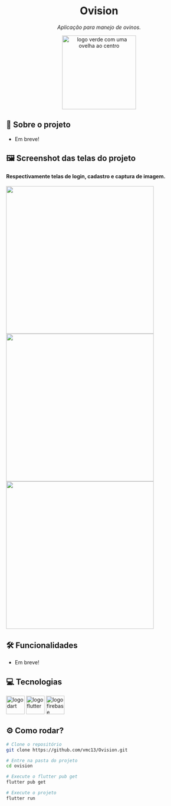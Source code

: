 <h1 align="center">
  Ovision
</h1>

<p align="center"><i>Aplicação para manejo de ovinos.</i></p>
<div align="center">
  <img width="200" src="/images/logo_github.png" alt="logo verde com uma ovelha ao centro"/>
</div>

## 🎯 Sobre o projeto
- Em breve!

## 🖼 Screenshot das telas do projeto
<div>
  <h4>Respectivamente telas de login, cadastro e captura de imagem.</h4>
  <img height="400" src="/images/github/tela_login"/>
  <img height="400" src="/images/github/tela_cadastro"/>
  <img height="400" src="/images/github/tela_captura">
</div>

## 🛠️ Funcionalidades
- Em breve!


## 💻 Tecnologias
<p display="inline-block">
<img width="50" src="https://avatars.githubusercontent.com/u/1609975?s=280&v=4" alt="logo dart"/>
<img width="50" src="https://play-lh.googleusercontent.com/eki1dtAr9RJ0yCIr21NdUkeUNzJCDv2roDIC57Byqt-dnVv-lqRkHTlGI0xtaD_SVfE=s256-rw" alt="logo flutter"/>
<img width="50" src="https://firebaseopensource.com/logo-small.png" alt="logo firebase"/>
</p>

## ⚙️ Como rodar?
 ```bash
 # Clone o repositório
 git clone https://github.com/vmc13/Ovision.git

# Entre na pasta do projeto
 cd ovision

# Execute o flutter pub get
 flutter pub get

# Execute o projeto
 flutter run
 ```

